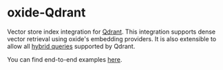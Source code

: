 # oxide-Qdrant
Vector store index integration for [Qdrant](https://qdrant.tech/). This integration supports dense vector retrieval using oxide's embedding providers. It is also extensible to allow all [hybrid queries](https://qdrant.tech/documentation/concepts/hybrid-queries/) supported by Qdrant.

You can find end-to-end examples [here](https://github.com/LinearPL/Oxide/tree/main/oxide-qdrant/examples).
